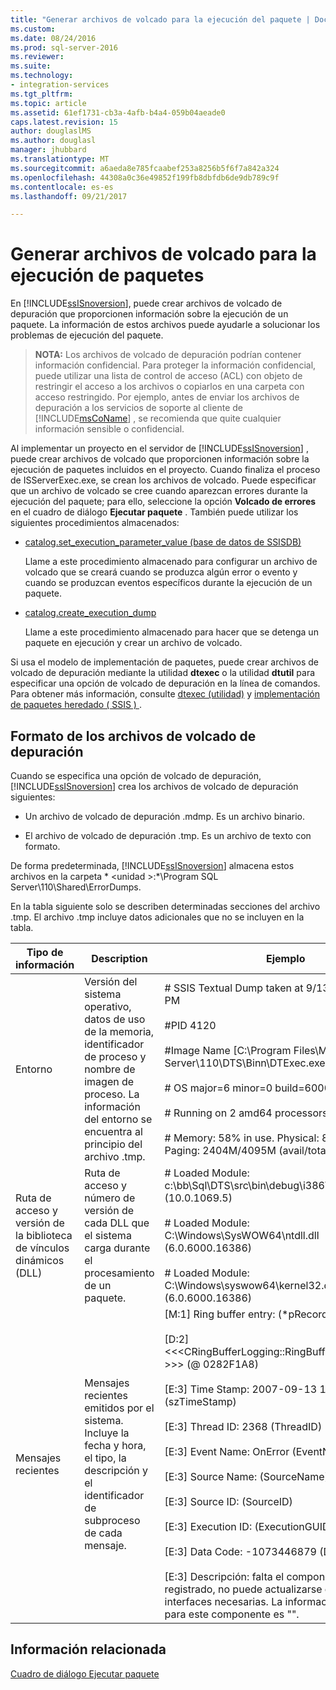 ```yaml
---
title: "Generar archivos de volcado para la ejecución del paquete | Documentos de Microsoft"
ms.custom: 
ms.date: 08/24/2016
ms.prod: sql-server-2016
ms.reviewer: 
ms.suite: 
ms.technology:
- integration-services
ms.tgt_pltfrm: 
ms.topic: article
ms.assetid: 61ef1731-cb3a-4afb-b4a4-059b04aeade0
caps.latest.revision: 15
author: douglaslMS
ms.author: douglasl
manager: jhubbard
ms.translationtype: MT
ms.sourcegitcommit: a6aeda8e785fcaabef253a8256b5f6f7a842a324
ms.openlocfilehash: 44308a0c36e49852f199fb8dbfdb6de9db789c9f
ms.contentlocale: es-es
ms.lasthandoff: 09/21/2017

---
```

# <a name="generating-dump-files-for-package-execution"></a>Generar archivos de volcado para la ejecución de paquetes
  En [!INCLUDE[ssISnoversion](../../includes/ssisnoversion-md.md)], puede crear archivos de volcado de depuración que proporcionen información sobre la ejecución de un paquete. La información de estos archivos puede ayudarle a solucionar los problemas de ejecución del paquete.  
  
> **NOTA:** Los archivos de volcado de depuración podrían contener información confidencial. Para proteger la información confidencial, puede utilizar una lista de control de acceso (ACL) con objeto de restringir el acceso a los archivos o copiarlos en una carpeta con acceso restringido. Por ejemplo, antes de enviar los archivos de depuración a los servicios de soporte al cliente de [!INCLUDE[msCoName](../../includes/msconame-md.md)] , se recomienda que quite cualquier información sensible o confidencial.  
  
 Al implementar un proyecto en el servidor de [!INCLUDE[ssISnoversion](../../includes/ssisnoversion-md.md)] , puede crear archivos de volcado que proporcionen información sobre la ejecución de paquetes incluidos en el proyecto. Cuando finaliza el proceso de ISServerExec.exe, se crean los archivos de volcado. Puede especificar que un archivo de volcado se cree cuando aparezcan errores durante la ejecución del paquete; para ello, seleccione la opción **Volcado de errores** en el cuadro de diálogo **Ejecutar paquete** . También puede utilizar los siguientes procedimientos almacenados:  
  
-   [catalog.set_execution_parameter_value &#40;base de datos de SSISDB&#41;](../../integration-services/system-stored-procedures/catalog-set-execution-parameter-value-ssisdb-database.md)  
  
     Llame a este procedimiento almacenado para configurar un archivo de volcado que se creará cuando se produzca algún error o evento y cuando se produzcan eventos específicos durante la ejecución de un paquete.  
  
-   [catalog.create_execution_dump](../../integration-services/system-stored-procedures/catalog-create-execution-dump.md)  
  
     Llame a este procedimiento almacenado para hacer que se detenga un paquete en ejecución y crear un archivo de volcado.  
  
 Si usa el modelo de implementación de paquetes, puede crear archivos de volcado de depuración mediante la utilidad **dtexec** o la utilidad **dtutil** para especificar una opción de volcado de depuración en la línea de comandos. Para obtener más información, consulte [dtexec (utilidad)](/sql-docs/docs/integration-services/packages/deploy-integration-services-ssis-projects-and-packages) y [implementación de paquetes heredado &#40; SSIS &#41; ](../../integration-services/packages/legacy-package-deployment-ssis.md).  
  
## <a name="debug-dump-file-format"></a>Formato de los archivos de volcado de depuración  
 Cuando se especifica una opción de volcado de depuración, [!INCLUDE[ssISnoversion](../../includes/ssisnoversion-md.md)] crea los archivos de volcado de depuración siguientes:  
  
-   Un archivo de volcado de depuración .mdmp. Es un archivo binario.  
  
-   El archivo de volcado de depuración .tmp. Es un archivo de texto con formato.  
  
 De forma predeterminada, [!INCLUDE[ssISnoversion](../../includes/ssisnoversion-md.md)] almacena estos archivos en la carpeta * \<unidad >:*\Program SQL Server\110\Shared\ErrorDumps.  
  
 En la tabla siguiente solo se describen determinadas secciones del archivo .tmp. El archivo .tmp incluye datos adicionales que no se incluyen en la tabla.  
  
|Tipo de información|Description|Ejemplo|  
|-------------------------|-----------------|-------------|  
|Entorno|Versión del sistema operativo, datos de uso de la memoria, identificador de proceso y nombre de imagen de proceso. La información del entorno se encuentra al principio del archivo .tmp.|# SSIS Textual Dump taken at 9/13/2007 1:50:34 PM<br /><br /> #PID 4120<br /><br /> #Image Name [C:\Program Files\Microsoft SQL Server\110\DTS\Binn\DTExec.exe]<br /><br /> # OS major=6 minor=0 build=6000<br /><br /> # Running on 2 amd64 processors under WOW64<br /><br /> # Memory: 58% in use. Physical: 845M/2044M  Paging: 2404M/4095M (avail/total)|  
|Ruta de acceso y versión de la biblioteca de vínculos dinámicos (DLL)|Ruta de acceso y número de versión de cada DLL que el sistema carga durante el procesamiento de un paquete.|# Loaded Module: c:\bb\Sql\DTS\src\bin\debug\i386\DTExec.exe (10.0.1069.5)<br /><br /> # Loaded Module: C:\Windows\SysWOW64\ntdll.dll (6.0.6000.16386)<br /><br /> # Loaded Module: C:\Windows\syswow64\kernel32.dll (6.0.6000.16386)|  
|Mensajes recientes|Mensajes recientes emitidos por el sistema. Incluye la fecha y hora, el tipo, la descripción y el identificador de subproceso de cada mensaje.|[M:1]   Ring buffer entry:              (*pRecord)<br /><br /> [D:2] <<\<CRingBufferLogging::RingBufferLoggingRecord >>> (@ 0282F1A8)<br /><br /> [E:3]         Time Stamp: 2007-09-13 13:50:32.786      (szTimeStamp)<br /><br /> [E:3]         Thread ID: 2368           (ThreadID)<br /><br /> [E:3]         Event Name: OnError                        (EventName)<br /><br /> [E:3]         Source Name:                (SourceName)<br /><br /> [E:3]         Source ID:                        (SourceID)<br /><br /> [E:3]         Execution ID:                 (ExecutionGUID)<br /><br /> [E:3]         Data Code: -1073446879              (DataCode)<br /><br /> [E:3]         Descripción: falta el componente, no está registrado, no puede actualizarse o faltan interfaces necesarias. La información de contacto para este componente es "".|  
  
## <a name="related-information"></a>Información relacionada  
 [Cuadro de diálogo Ejecutar paquete](../../integration-services/packages/run-integration-services-ssis-packages.md#execute_package_dialog)  
  
  

